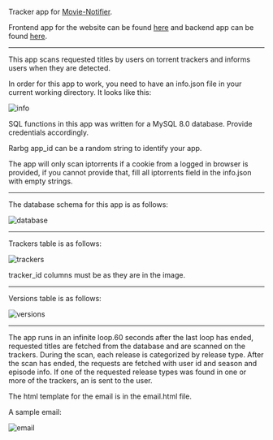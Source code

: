 Tracker app for [Movie-Notifier](https://www.movie-notifier.com).

Frontend app for the website can be found [here](https://github.com/Xeraphin/torrent_notifier_frontend) and backend app can be found [here](https://github.com/Xeraphin/torrent_notifier_backend).

-----------------

This app scans requested titles by users on torrent trackers and informs users when they are detected.

In order for this app to work, you need to have an info.json file in your current working directory. It looks like this:

![info](https://github.com/Xeraphin/torrent_notifier_tracker/blob/master/images/info.json..png?raw=true)

SQL functions in this app was written for a MySQL 8.0 database. Provide credentials accordingly.

Rarbg app_id can be a random string to identify your app.

The app will only scan iptorrents if a cookie from a logged in browser is provided, if you cannot provide that, fill all iptorrents field in the info.json with empty strings.

---------------------------------------------------
The database schema for this app is as follows:

![database](https://github.com/Xeraphin/torrent_notifier_tracker/blob/master/images/database.png?raw=true)

---------------------------------------------------
Trackers table is as follows:

![trackers](https://github.com/Xeraphin/torrent_notifier_tracker/blob/master/images/trackers.png?raw=true)

tracker_id columns must be as they are in the image.

-------------------------------------------------
Versions table is as follows:

![versions](https://github.com/Xeraphin/torrent_notifier_tracker/blob/master/images/versions.png?raw=true)

-------------------------------------------------

The app runs in an infinite loop.60 seconds after the last loop has ended, requested titles are fetched from the database and are scanned on the trackers. During the scan, each release is categorized by release type. After the scan has ended, the requests are fetched with user id and season and episode info. If one of the requested release types was found in one or more of the trackers, an is sent to the user.

The html template for the email is in the email.html file.

A sample email:

![email](https://github.com/Xeraphin/torrent_notifier_tracker/blob/master/images/email.png?raw=true)
